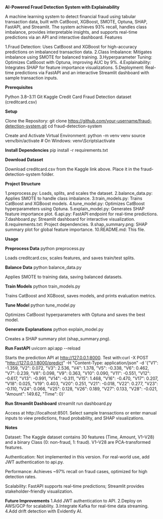 **AI-Powered Fraud Detection System with Explainability**

A machine learning system to detect financial fraud using tabular transaction data, built with CatBoost, XGBoost, SMOTE, Optuna, SHAP, FastAPI, and Streamlit. The system achieves 93% recall, handles class imbalance, provides interpretable insights, and supports real-time predictions via an API and interactive dashboard.
Features

1.Fraud Detection: Uses CatBoost and XGBoost for high-accuracy predictions on imbalanced transaction data.
2.Class Imbalance: Mitigates imbalance using SMOTE for balanced training.
3.Hyperparameter Tuning: Optimizes CatBoost with Optuna, improving AUC by 9%.
4.Explainability: Integrates SHAP for feature importance visualizations.
5.Deployment: Real-time predictions via FastAPI and an interactive Streamlit dashboard with sample transaction inputs.

**Prerequisites**

Python 3.8–3.11
Git
Kaggle Credit Card Fraud Detection dataset (creditcard.csv)

**Setup**

Clone the Repository:
git clone https://github.com/your-username/fraud-detection-system.git
cd fraud-detection-system


Create and Activate Virtual Environment:
python -m venv venv
source venv/bin/activate  # On Windows: venv\Scripts\activate


**Install Dependencies**
pip install -r requirements.txt


**Download Dataset**

Download creditcard.csv from the Kaggle link above.
Place it in the fraud-detection-system folder.



**Project Structure**

1.preprocess.py: Loads, splits, and scales the dataset.
2.balance_data.py: Applies SMOTE to handle class imbalance.
3.train_models.py: Trains CatBoost and XGBoost models.
4.tune_model.py: Optimizes CatBoost hyperparameters using Optuna.
5.explain_model.py: Generates SHAP feature importance plot.
6.api.py: FastAPI endpoint for real-time predictions.
7.dashboard.py: Streamlit dashboard for interactive visualization.
8.requirements.txt: Project dependencies.
9.shap_summary.png: SHAP summary plot for global feature importance.
10.README.md: This file.

**Usage**

**Preprocess Data**
python preprocess.py


Loads creditcard.csv, scales features, and saves train/test splits.


**Balance Data**
python balance_data.py


Applies SMOTE to training data, saving balanced datasets.


**Train Models**
python train_models.py


Trains CatBoost and XGBoost, saves models, and prints evaluation metrics.


**Tune Model**
python tune_model.py


Optimizes CatBoost hyperparameters with Optuna and saves the best model.


**Generate Explanations**
python explain_model.py


Creates a SHAP summary plot (shap_summary.png).


**Run FastAPI**
uvicorn api:app --reload


Starts the prediction API at http://127.0.0.1:8000.
Test with:curl -X POST "http://127.0.0.1:8000/predict" -H "Content-Type: application/json" -d '{"V1": -1.359, "V2": 0.072, "V3": 2.536, "V4": 1.378, "V5": -0.338, "V6": 0.462, "V7": 0.239, "V8": 0.098, "V9": 0.363, "V10": 0.090, "V11": -0.551, "V12": -0.617, "V13": -0.991, "V14": -0.311, "V15": 1.468, "V16": -0.470, "V17": 0.207, "V18": 0.025, "V19": 0.403, "V20": 0.251, "V21": -0.018, "V22": 0.277, "V23": -0.110, "V24": 0.066, "V25": 0.128, "V26": 0.189, "V27": 0.133, "V28": -0.021, "Amount": 149.62, "Time": 0}'




**Run Streamlit Dashboard**
streamlit run dashboard.py


Access at http://localhost:8501.
Select sample transactions or enter manual inputs to view predictions, fraud probability, and SHAP visualizations.



**Notes**

Dataset: The Kaggle dataset contains 30 features (Time, Amount, V1–V28) and a binary Class (0: non-fraud, 1: fraud). V1–V28 are PCA-transformed features.

Authentication: Not implemented in this version. For real-world use, add JWT authentication to api.py.

Performance: Achieves ~97% recall on fraud cases, optimized for high detection rates.

Scalability: FastAPI supports real-time predictions; Streamlit provides stakeholder-friendly visualization.

**Future Improvements**
1.Add JWT authentication to API.
2.Deploy on AWS/GCP for scalability.
3.Integrate Kafka for real-time data streaming.
4.Add drift detection with Evidently AI.